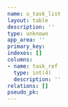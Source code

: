 ```yaml
---
name: u_task_list
layout: table
description: ''
type: unknown
app_area: ''
primary_key: 
indexes: []
columns:
- name: task_ref
  type: int(4)
  description: ''
relations: []
pseudo_pk: 
---
```



